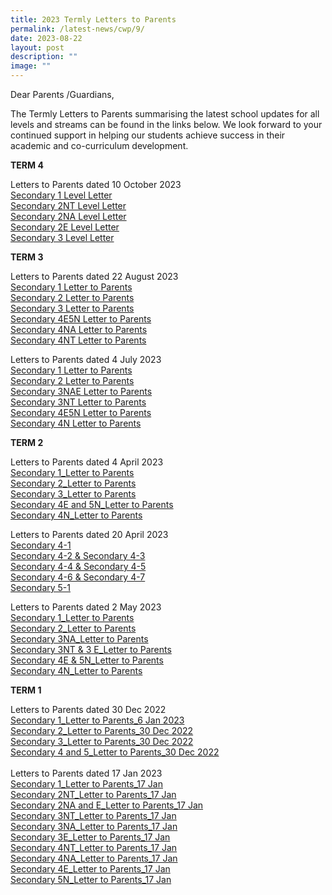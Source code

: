 ```yaml
---
title: 2023 Termly Letters to Parents
permalink: /latest-news/cwp/9/
date: 2023-08-22
layout: post
description: ""
image: ""
---
```

Dear Parents /Guardians,

The Termly Letters to Parents summarising the latest school updates for all levels and streams can be found in the links below. We look forward to your continued support in helping our students achieve success in their academic and co-curriculum development.

**TERM 4**

Letters to Parents dated 10 October 2023
<br>
[Secondary 1 Level Letter](/files/2023%20Termly%20Letter%20to%20Parents/Term%204/sec%201%20level%20letter_10%20oct%20(kcy).pdf)<br>
[Secondary 2NT Level Letter](/files/2023%20Termly%20Letter%20to%20Parents/Term%204/sec%202nt%20level%20letter_10%20oct%20(kcy).pdf)<br>
[Secondary 2NA Level Letter](/files/2023%20Termly%20Letter%20to%20Parents/Term%204/sec%202%20na%20level%20letter_10%20oct%20(kcy).pdf)<br>
[Secondary 2E Level Letter](/files/2023%20Termly%20Letter%20to%20Parents/Term%204/sec%202e%20level%20letter_10%20oct%20(kcy).pdf)<br>
[Secondary 3 Level Letter](/files/2023%20Termly%20Letter%20to%20Parents/Term%204/sec%203%20level%20letter_10%20oct%20(kcy).pdf)<br>

**TERM 3**

Letters to Parents dated 22 August 2023
<br>
[Secondary 1 Letter to Parents](/files/2023%20Termly%20Letter%20to%20Parents/Term%203/sec%201_level%20letter_22%20august%202023.pdf)<br>
[Secondary 2 Letter to Parents](/files/2023%20Termly%20Letter%20to%20Parents/Term%203/sec%202_level%20letter_22%20august%202023.pdf)<br>
[Secondary 3 Letter to Parents](/files/2023%20Termly%20Letter%20to%20Parents/Term%203/sec%203_level%20letter_22%20august%202023.pdf)<br>
[Secondary 4E5N Letter to Parents](/files/2023%20Termly%20Letter%20to%20Parents/Term%203/sec%204e5n_level%20letter_22%20august%202023.pdf)<br>
[Secondary 4NA Letter to Parents](/files/2023%20Termly%20Letter%20to%20Parents/Term%203/sec%204n(a)_level%20letter_22%20august%202023.pdf)<br>
[Secondary 4NT Letter to Parents](/files/2023%20Termly%20Letter%20to%20Parents/Term%203/sec%204n(t)_level%20letter_22%20august%202023.pdf)<br>

Letters to Parents dated 4 July 2023
<br>
[Secondary 1 Letter to Parents](/files/2023%20Termly%20Letter%20to%20Parents/Term%203/sec%201%20level%20letter_4%20july.pdf)<br>
[Secondary 2 Letter to Parents](/files/2023%20Termly%20Letter%20to%20Parents/Term%203/sec%202%20level%20letter_4%20july.pdf)<br>
[Secondary 3NAE Letter to Parents](/files/2023%20Termly%20Letter%20to%20Parents/Term%203/sec%203nae%20level%20letter_4%20july.pdf)<br>
[Secondary 3NT Letter to Parents](/files/2023%20Termly%20Letter%20to%20Parents/Term%203/sec%203nt%20level%20letter_4%20july.pdf)<br>
[Secondary 4E5N Letter to Parents](/files/2023%20Termly%20Letter%20to%20Parents/Term%203/sec%204e5n%20level%20letter_4%20july.pdf)<br>
[Secondary 4N Letter to Parents](/files/2023%20Termly%20Letter%20to%20Parents/Term%203/sec%204n%20level%20letter_4%20july.pdf)<br>

**TERM 2**

Letters to Parents dated 4 April 2023<br>
[Secondary 1_Letter to Parents](/files/2023%20Termly%20Letter%20to%20Parents/Term%202/4%20apr%20level%20letter%20(sec%201).pdf)<br>
[Secondary 2_Letter to Parents](/files/2023%20Termly%20Letter%20to%20Parents/Term%202/4%20apr%20level%20letter%20(sec%202).pdf)<br>
[Secondary 3_Letter to Parents](/files/2023%20Termly%20Letter%20to%20Parents/Term%202/4%20apr%20level%20letter%20(sec%203).pdf)<br>
[Secondary 4E and 5N_Letter to Parents](/files/2023%20Termly%20Letter%20to%20Parents/Term%202/4%20apr%20level%20letter%20(sec%204e5n).pdf)<br>
[Secondary 4N_Letter to Parents](/files/2023%20Termly%20Letter%20to%20Parents/Term%202/4%20apr%20level%20letter%20(sec%204n).pdf)<br>

Letters to Parents dated 20 April 2023<br>
[Secondary 4-1](/files/2023%20Termly%20Letter%20to%20Parents/Term%202/20%20apr%20level%20letter%20(sec%2041).pdf)<br>
[Secondary 4-2 &amp; Secondary 4-3](/files/2023%20Termly%20Letter%20to%20Parents/Term%202/20%20apr%20level%20letter%20(sec%2042%20and%2043).pdf)<br>
[Secondary 4-4 &amp; Secondary 4-5](/files/2023%20Termly%20Letter%20to%20Parents/Term%202/20%20apr%20level%20letter%20(sec%2044%20and%2045).pdf)<br>
[Secondary 4-6 &amp; Secondary 4-7](/files/2023%20Termly%20Letter%20to%20Parents/Term%202/20%20apr%20level%20letter%20(sec%2046%20and%2047).pdf)<br>
[Secondary 5-1](/files/2023%20Termly%20Letter%20to%20Parents/Term%202/20%20apr%20level%20letter%20(sec%2051).pdf)<br>

Letters to Parents dated 2 May 2023<br>
[Secondary 1_Letter to Parents](/files/2023%20Termly%20Letter%20to%20Parents/Term%202/2%20may%20level%20letter%20(sec%201).pdf)<br>
[Secondary 2_Letter to Parents](/files/2023%20Termly%20Letter%20to%20Parents/Term%202/2%20may%20level%20letter%20(sec%202).pdf)<br>
[Secondary 3NA_Letter to Parents](/files/2023%20Termly%20Letter%20to%20Parents/Term%202/2%20may%20level%20letter%20(sec%203na).pdf)<br>
[Secondary 3NT &amp; 3 E_Letter to Parents](/files/2023%20Termly%20Letter%20to%20Parents/Term%202/2%20may%20level%20letter%20(sec%203nt,%20exp).pdf)<br>
[Secondary 4E &amp; 5N_Letter to Parents](/files/2023%20Termly%20Letter%20to%20Parents/Term%202/2%20may%20level%20letter%20(sec%204e5n).pdf)<br>
[Secondary 4N_Letter to Parents](/files/2023%20Termly%20Letter%20to%20Parents/Term%202/2%20may%20level%20letter%20(sec%204n).pdf)<br>


**TERM 1**

Letters to Parents dated 30 Dec 2022<br>
<a href="/files/2023%20Termly%20Letter%20to%20Parents/Sec%201_Letter%20to%20Parents_6%20Jan%202023.pdf">Secondary 1_Letter to Parents_6 Jan 2023</a><br>
<a href="/files/2023%20Termly%20Letter%20to%20Parents/Sec%202_Letter%20to%20Parents_30%20Dec%202022.pdf">Secondary 2_Letter to Parents_30 Dec 2022</a><br>
<a href="/files/2023%20Termly%20Letter%20to%20Parents/Sec%203_Letter%20to%20Parents_30%20Dec%202022.pdf">Secondary 3_Letter to Parents_30 Dec 2022</a><br>
<a href="/files/2023%20Termly%20Letter%20to%20Parents/Sec%204%20and%205_Letter%20to%20Parents_30%20Dec%202022.pdf">Secondary 4 and 5_Letter to Parents_30 Dec 2022</a><br>
<br>
Letters to Parents dated 17 Jan 2023<br>
<a href="/files/2023%20Termly%20Letter%20to%20Parents/17%20Jan%20Level%20letter%20Sec%201%202023.pdf">Secondary 1_Letter to Parents_17 Jan</a><br>
<a href="/files/2023%20Termly%20Letter%20to%20Parents/17%20Jan%20Level%20letter%202NT%202023.pdf">Secondary 2NT_Letter to Parents_17 Jan</a><br>
<a href="/files/2023%20Termly%20Letter%20to%20Parents/17%20Jan%20Level%20letter%202NA%20and%20E%202023.pdf">Secondary 2NA and E_Letter to Parents_17 Jan</a><br>
<a href="/files/2023%20Termly%20Letter%20to%20Parents/17%20Jan%20Level%20letter%20Sec%203NT%202023.pdf">Secondary 3NT_Letter to Parents_17 Jan</a><br>
<a href="/files/2023%20Termly%20Letter%20to%20Parents/17%20Jan%20Level%20letter%20Sec%203NA%202023.pdf">Secondary 3NA_Letter to Parents_17 Jan</a><br>
<a href="/files/2023%20Termly%20Letter%20to%20Parents/17%20Jan%20Level%20letter%20Sec%203E%202023.pdf">Secondary 3E_Letter to Parents_17 Jan</a><br>
<a href="/files/2023%20Termly%20Letter%20to%20Parents/17%20Jan%20Level%20letter%20Sec%204NT%202023.pdf">Secondary 4NT_Letter to Parents_17 Jan</a><br>
<a href="/files/2023%20Termly%20Letter%20to%20Parents/17%20Jan%20Level%20letter%20Sec%203NA%202023.pdf">Secondary 4NA_Letter to Parents_17 Jan</a><br>
<a href="/files/2023%20Termly%20Letter%20to%20Parents/17%20Jan%20Level%20letter%20Sec%204E%202023.pdf">Secondary 4E_Letter to Parents_17 Jan</a><br>
<a href="/files/2023%20Termly%20Letter%20to%20Parents/17%20Jan%20Level%20letter%20Sec%205N%202023.pdf">Secondary 5N_Letter to Parents_17 Jan</a>